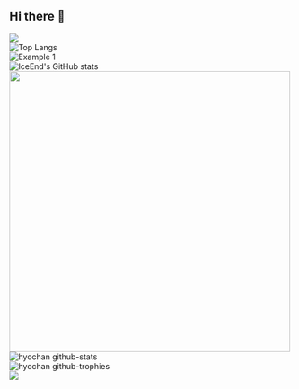 ## Hi there 👋

<!--
**72-WenCheng/72-WenCheng** is a ✨ _special_ ✨ repository because its `README.md` (this file) appears on your GitHub profile.

Here are some ideas to get you started:

- 🔭 I’m currently working on ...
- 🌱 I’m currently learning ...
- 👯 I’m looking to collaborate on ...
- 🤔 I’m looking for help with ...
- 💬 Ask me about ...
- 📫 How to reach me: ...
- 😄 Pronouns: ...
- ⚡ Fun fact: ...
-->
![](https://github-readme-stats.vercel.app/api?username=72-WenCheng&show_icons=true&theme=transparent)
</br>
![Top Langs](https://github-readme-stats.vercel.app/api/top-langs/?username=72-WenCheng&layout=compact&theme=tokyonight)
<br/>
<img src="https://raw.githubusercontent.com/leviarista/github-profile-header-generator/main/social/examples/example-1.png" alt="Example 1" style="max-width: 100%;">
<br/>
![IceEnd's GitHub stats](https://github-immortality.vercel.app/api?username=iceend)
<br/>
<img src="https://user-images.githubusercontent.com/74038190/212750672-2f3f2b50-c84f-4ed8-a60a-849ae69ff9df.gif" width="500">
<br/>
![hyochan github-stats](https://stats.dooboo.io/api/github-stats-advanced?login=hyochan)
<br/>
![hyochan github-trophies](https://stats.dooboo.io/api/github-trophies?login=hyochan)
<br/>
<img src="https://skillicons.dev/icons?i=all">




